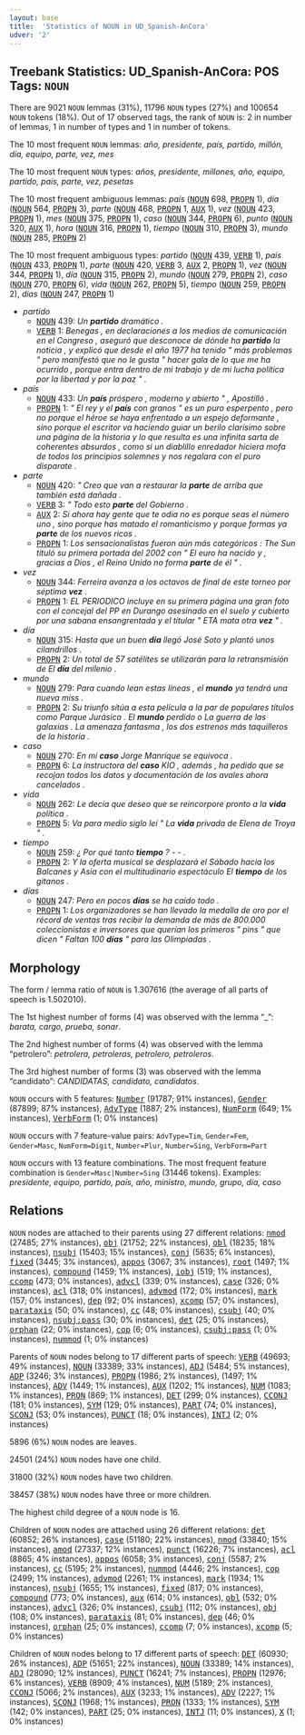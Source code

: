 ```yaml
---
layout: base
title:  'Statistics of NOUN in UD_Spanish-AnCora'
udver: '2'
---
```


## Treebank Statistics: UD_Spanish-AnCora: POS Tags: `NOUN`

There are 9021 `NOUN` lemmas (31%), 11796 `NOUN` types (27%) and 100654 `NOUN` tokens (18%).
Out of 17 observed tags, the rank of `NOUN` is: 2 in number of lemmas, 1 in number of types and 1 in number of tokens.

The 10 most frequent `NOUN` lemmas: <em>año, presidente, país, partido, millón, día, equipo, parte, vez, mes</em>

The 10 most frequent `NOUN` types:  <em>años, presidente, millones, año, equipo, partido, país, parte, vez, pesetas</em>

The 10 most frequent ambiguous lemmas: <em>país</em> (<tt><a href="es_ancora-pos-NOUN.html">NOUN</a></tt> 698, <tt><a href="es_ancora-pos-PROPN.html">PROPN</a></tt> 1), <em>día</em> (<tt><a href="es_ancora-pos-NOUN.html">NOUN</a></tt> 564, <tt><a href="es_ancora-pos-PROPN.html">PROPN</a></tt> 3), <em>parte</em> (<tt><a href="es_ancora-pos-NOUN.html">NOUN</a></tt> 468, <tt><a href="es_ancora-pos-PROPN.html">PROPN</a></tt> 1, <tt><a href="es_ancora-pos-AUX.html">AUX</a></tt> 1), <em>vez</em> (<tt><a href="es_ancora-pos-NOUN.html">NOUN</a></tt> 423, <tt><a href="es_ancora-pos-PROPN.html">PROPN</a></tt> 1), <em>mes</em> (<tt><a href="es_ancora-pos-NOUN.html">NOUN</a></tt> 375, <tt><a href="es_ancora-pos-PROPN.html">PROPN</a></tt> 1), <em>caso</em> (<tt><a href="es_ancora-pos-NOUN.html">NOUN</a></tt> 344, <tt><a href="es_ancora-pos-PROPN.html">PROPN</a></tt> 6), <em>punto</em> (<tt><a href="es_ancora-pos-NOUN.html">NOUN</a></tt> 320, <tt><a href="es_ancora-pos-AUX.html">AUX</a></tt> 1), <em>hora</em> (<tt><a href="es_ancora-pos-NOUN.html">NOUN</a></tt> 316, <tt><a href="es_ancora-pos-PROPN.html">PROPN</a></tt> 1), <em>tiempo</em> (<tt><a href="es_ancora-pos-NOUN.html">NOUN</a></tt> 310, <tt><a href="es_ancora-pos-PROPN.html">PROPN</a></tt> 3), <em>mundo</em> (<tt><a href="es_ancora-pos-NOUN.html">NOUN</a></tt> 285, <tt><a href="es_ancora-pos-PROPN.html">PROPN</a></tt> 2)

The 10 most frequent ambiguous types:  <em>partido</em> (<tt><a href="es_ancora-pos-NOUN.html">NOUN</a></tt> 439, <tt><a href="es_ancora-pos-VERB.html">VERB</a></tt> 1), <em>país</em> (<tt><a href="es_ancora-pos-NOUN.html">NOUN</a></tt> 433, <tt><a href="es_ancora-pos-PROPN.html">PROPN</a></tt> 1), <em>parte</em> (<tt><a href="es_ancora-pos-NOUN.html">NOUN</a></tt> 420, <tt><a href="es_ancora-pos-VERB.html">VERB</a></tt> 3, <tt><a href="es_ancora-pos-AUX.html">AUX</a></tt> 2, <tt><a href="es_ancora-pos-PROPN.html">PROPN</a></tt> 1), <em>vez</em> (<tt><a href="es_ancora-pos-NOUN.html">NOUN</a></tt> 344, <tt><a href="es_ancora-pos-PROPN.html">PROPN</a></tt> 1), <em>día</em> (<tt><a href="es_ancora-pos-NOUN.html">NOUN</a></tt> 315, <tt><a href="es_ancora-pos-PROPN.html">PROPN</a></tt> 2), <em>mundo</em> (<tt><a href="es_ancora-pos-NOUN.html">NOUN</a></tt> 279, <tt><a href="es_ancora-pos-PROPN.html">PROPN</a></tt> 2), <em>caso</em> (<tt><a href="es_ancora-pos-NOUN.html">NOUN</a></tt> 270, <tt><a href="es_ancora-pos-PROPN.html">PROPN</a></tt> 6), <em>vida</em> (<tt><a href="es_ancora-pos-NOUN.html">NOUN</a></tt> 262, <tt><a href="es_ancora-pos-PROPN.html">PROPN</a></tt> 5), <em>tiempo</em> (<tt><a href="es_ancora-pos-NOUN.html">NOUN</a></tt> 259, <tt><a href="es_ancora-pos-PROPN.html">PROPN</a></tt> 2), <em>días</em> (<tt><a href="es_ancora-pos-NOUN.html">NOUN</a></tt> 247, <tt><a href="es_ancora-pos-PROPN.html">PROPN</a></tt> 1)


* <em>partido</em>
  * <tt><a href="es_ancora-pos-NOUN.html">NOUN</a></tt> 439: <em>Un <b>partido</b> dramático .</em>
  * <tt><a href="es_ancora-pos-VERB.html">VERB</a></tt> 1: <em>Benegas , en declaraciones a los medios de comunicación en el Congreso , aseguró que desconoce de dónde ha <b>partido</b> la noticia , y explicó que desde el año 1977 ha tenido " más problemas " pero manifestó que no le gusta " hacer gala de lo que me ha ocurrido , porque entra dentro de mi trabajo y de mi lucha política por la libertad y por la paz " .</em>
* <em>país</em>
  * <tt><a href="es_ancora-pos-NOUN.html">NOUN</a></tt> 433: <em>Un <b>país</b> próspero , moderno y abierto " , Apostilló .</em>
  * <tt><a href="es_ancora-pos-PROPN.html">PROPN</a></tt> 1: <em>" El rey y el <b>país</b> con granos " es un puro esperpento , pero no porque el héroe se haya enfrentado a un espejo deformante , sino porque el escritor va haciendo guiar un berilo clarísimo sobre una página de la historia y lo que resulta es una infinita sarta de coherentes absurdos , como si un diablillo enredador hiciera mofa de todos los principios solemnes y nos regalara con el puro disparate .</em>
* <em>parte</em>
  * <tt><a href="es_ancora-pos-NOUN.html">NOUN</a></tt> 420: <em>" Creo que van a restaurar la <b>parte</b> de arriba que también está dañada .</em>
  * <tt><a href="es_ancora-pos-VERB.html">VERB</a></tt> 3: <em>" Todo esto <b>parte</b> del Gobierno .</em>
  * <tt><a href="es_ancora-pos-AUX.html">AUX</a></tt> 2: <em>Si ahora hay gente que te odia no es porque seas el número uno , sino porque has matado el romanticismo y porque formas ya <b>parte</b> de los nuevos ricos .</em>
  * <tt><a href="es_ancora-pos-PROPN.html">PROPN</a></tt> 1: <em>Los sensacionalistas fueron aún más categóricos : The Sun tituló su primera portada del 2002 con " El euro ha nacido y , gracias a Dios , el Reino Unido no forma <b>parte</b> de él " .</em>
* <em>vez</em>
  * <tt><a href="es_ancora-pos-NOUN.html">NOUN</a></tt> 344: <em>Ferreira avanza a los octavos de final de este torneo por séptima <b>vez</b> .</em>
  * <tt><a href="es_ancora-pos-PROPN.html">PROPN</a></tt> 1: <em>EL PERIODICO incluye en su primera página una gran foto con el concejal del PP en Durango asesinado en el suelo y cubierto por una sabana ensangrentada y el titular " ETA mata otra <b>vez</b> " .</em>
* <em>día</em>
  * <tt><a href="es_ancora-pos-NOUN.html">NOUN</a></tt> 315: <em>Hasta que un buen <b>día</b> llegó José Soto y plantó unos cilandrillos .</em>
  * <tt><a href="es_ancora-pos-PROPN.html">PROPN</a></tt> 2: <em>Un total de 57 satélites se utilizarán para la retransmisión de El <b>día</b> del milenio .</em>
* <em>mundo</em>
  * <tt><a href="es_ancora-pos-NOUN.html">NOUN</a></tt> 279: <em>Para cuando lean estas líneas , el <b>mundo</b> ya tendrá una nueva miss .</em>
  * <tt><a href="es_ancora-pos-PROPN.html">PROPN</a></tt> 2: <em>Su triunfo sitúa a esta película a la par de populares títulos como Parque Jurásico . El <b>mundo</b> perdido o La guerra de las galaxias . La amenaza fantasma , los dos estrenos más taquilleros de la historia .</em>
* <em>caso</em>
  * <tt><a href="es_ancora-pos-NOUN.html">NOUN</a></tt> 270: <em>En mi <b>caso</b> Jorge Manrique se equivoca .</em>
  * <tt><a href="es_ancora-pos-PROPN.html">PROPN</a></tt> 6: <em>La instructora del <b>caso</b> KIO , además , ha pedido que se recojan todos los datos y documentación de los avales ahora cancelados .</em>
* <em>vida</em>
  * <tt><a href="es_ancora-pos-NOUN.html">NOUN</a></tt> 262: <em>Le decía que deseo que se reincorpore pronto a la <b>vida</b> política .</em>
  * <tt><a href="es_ancora-pos-PROPN.html">PROPN</a></tt> 5: <em>Va para medio siglo leí " La <b>vida</b> privada de Elena de Troya " .</em>
* <em>tiempo</em>
  * <tt><a href="es_ancora-pos-NOUN.html">NOUN</a></tt> 259: <em>¿ Por qué tanto <b>tiempo</b> ? - - .</em>
  * <tt><a href="es_ancora-pos-PROPN.html">PROPN</a></tt> 2: <em>Y la oferta musical se desplazará el Sábado hacia los Balcanes y Asia con el multitudinario espectáculo El <b>tiempo</b> de los gitanos .</em>
* <em>días</em>
  * <tt><a href="es_ancora-pos-NOUN.html">NOUN</a></tt> 247: <em>Pero en pocos <b>días</b> se ha caído todo .</em>
  * <tt><a href="es_ancora-pos-PROPN.html">PROPN</a></tt> 1: <em>Los organizadores se han llevado la medalla de oro por el récord de ventas tras recibir la demanda de más de 800.000 coleccionistas e inversores que querían los primeros " pins " que dicen " Faltan 100 <b>días</b> " para las Olimpiadas .</em>

## Morphology

The form / lemma ratio of `NOUN` is 1.307616 (the average of all parts of speech is 1.502010).

The 1st highest number of forms (4) was observed with the lemma “_”: <em>barata, cargo, prueba, sonar</em>.

The 2nd highest number of forms (4) was observed with the lemma “petrolero”: <em>petrolera, petroleras, petrolero, petroleros</em>.

The 3rd highest number of forms (3) was observed with the lemma “candidato”: <em>CANDIDATAS, candidato, candidatos</em>.

`NOUN` occurs with 5 features: <tt><a href="es_ancora-feat-Number.html">Number</a></tt> (91787; 91% instances), <tt><a href="es_ancora-feat-Gender.html">Gender</a></tt> (87899; 87% instances), <tt><a href="es_ancora-feat-AdvType.html">AdvType</a></tt> (1887; 2% instances), <tt><a href="es_ancora-feat-NumForm.html">NumForm</a></tt> (649; 1% instances), <tt><a href="es_ancora-feat-VerbForm.html">VerbForm</a></tt> (1; 0% instances)

`NOUN` occurs with 7 feature-value pairs: `AdvType=Tim`, `Gender=Fem`, `Gender=Masc`, `NumForm=Digit`, `Number=Plur`, `Number=Sing`, `VerbForm=Part`

`NOUN` occurs with 13 feature combinations.
The most frequent feature combination is `Gender=Masc|Number=Sing` (31446 tokens).
Examples: <em>presidente, equipo, partido, país, año, ministro, mundo, grupo, día, caso</em>


## Relations

`NOUN` nodes are attached to their parents using 27 different relations: <tt><a href="es_ancora-dep-nmod.html">nmod</a></tt> (27485; 27% instances), <tt><a href="es_ancora-dep-obj.html">obj</a></tt> (21752; 22% instances), <tt><a href="es_ancora-dep-obl.html">obl</a></tt> (18235; 18% instances), <tt><a href="es_ancora-dep-nsubj.html">nsubj</a></tt> (15403; 15% instances), <tt><a href="es_ancora-dep-conj.html">conj</a></tt> (5635; 6% instances), <tt><a href="es_ancora-dep-fixed.html">fixed</a></tt> (3445; 3% instances), <tt><a href="es_ancora-dep-appos.html">appos</a></tt> (3067; 3% instances), <tt><a href="es_ancora-dep-root.html">root</a></tt> (1497; 1% instances), <tt><a href="es_ancora-dep-compound.html">compound</a></tt> (1459; 1% instances), <tt><a href="es_ancora-dep-iobj.html">iobj</a></tt> (519; 1% instances), <tt><a href="es_ancora-dep-ccomp.html">ccomp</a></tt> (473; 0% instances), <tt><a href="es_ancora-dep-advcl.html">advcl</a></tt> (339; 0% instances), <tt><a href="es_ancora-dep-case.html">case</a></tt> (326; 0% instances), <tt><a href="es_ancora-dep-acl.html">acl</a></tt> (318; 0% instances), <tt><a href="es_ancora-dep-advmod.html">advmod</a></tt> (172; 0% instances), <tt><a href="es_ancora-dep-mark.html">mark</a></tt> (157; 0% instances), <tt><a href="es_ancora-dep-dep.html">dep</a></tt> (92; 0% instances), <tt><a href="es_ancora-dep-xcomp.html">xcomp</a></tt> (57; 0% instances), <tt><a href="es_ancora-dep-parataxis.html">parataxis</a></tt> (50; 0% instances), <tt><a href="es_ancora-dep-cc.html">cc</a></tt> (48; 0% instances), <tt><a href="es_ancora-dep-csubj.html">csubj</a></tt> (40; 0% instances), <tt><a href="es_ancora-dep-nsubj-pass.html">nsubj:pass</a></tt> (30; 0% instances), <tt><a href="es_ancora-dep-det.html">det</a></tt> (25; 0% instances), <tt><a href="es_ancora-dep-orphan.html">orphan</a></tt> (22; 0% instances), <tt><a href="es_ancora-dep-cop.html">cop</a></tt> (6; 0% instances), <tt><a href="es_ancora-dep-csubj-pass.html">csubj:pass</a></tt> (1; 0% instances), <tt><a href="es_ancora-dep-nummod.html">nummod</a></tt> (1; 0% instances)

Parents of `NOUN` nodes belong to 17 different parts of speech: <tt><a href="es_ancora-pos-VERB.html">VERB</a></tt> (49693; 49% instances), <tt><a href="es_ancora-pos-NOUN.html">NOUN</a></tt> (33389; 33% instances), <tt><a href="es_ancora-pos-ADJ.html">ADJ</a></tt> (5484; 5% instances), <tt><a href="es_ancora-pos-ADP.html">ADP</a></tt> (3246; 3% instances), <tt><a href="es_ancora-pos-PROPN.html">PROPN</a></tt> (1986; 2% instances),  (1497; 1% instances), <tt><a href="es_ancora-pos-ADV.html">ADV</a></tt> (1449; 1% instances), <tt><a href="es_ancora-pos-AUX.html">AUX</a></tt> (1202; 1% instances), <tt><a href="es_ancora-pos-NUM.html">NUM</a></tt> (1083; 1% instances), <tt><a href="es_ancora-pos-PRON.html">PRON</a></tt> (869; 1% instances), <tt><a href="es_ancora-pos-DET.html">DET</a></tt> (299; 0% instances), <tt><a href="es_ancora-pos-CCONJ.html">CCONJ</a></tt> (181; 0% instances), <tt><a href="es_ancora-pos-SYM.html">SYM</a></tt> (129; 0% instances), <tt><a href="es_ancora-pos-PART.html">PART</a></tt> (74; 0% instances), <tt><a href="es_ancora-pos-SCONJ.html">SCONJ</a></tt> (53; 0% instances), <tt><a href="es_ancora-pos-PUNCT.html">PUNCT</a></tt> (18; 0% instances), <tt><a href="es_ancora-pos-INTJ.html">INTJ</a></tt> (2; 0% instances)

5896 (6%) `NOUN` nodes are leaves.

24501 (24%) `NOUN` nodes have one child.

31800 (32%) `NOUN` nodes have two children.

38457 (38%) `NOUN` nodes have three or more children.

The highest child degree of a `NOUN` node is 16.

Children of `NOUN` nodes are attached using 26 different relations: <tt><a href="es_ancora-dep-det.html">det</a></tt> (60852; 26% instances), <tt><a href="es_ancora-dep-case.html">case</a></tt> (51180; 22% instances), <tt><a href="es_ancora-dep-nmod.html">nmod</a></tt> (33840; 15% instances), <tt><a href="es_ancora-dep-amod.html">amod</a></tt> (27337; 12% instances), <tt><a href="es_ancora-dep-punct.html">punct</a></tt> (16226; 7% instances), <tt><a href="es_ancora-dep-acl.html">acl</a></tt> (8865; 4% instances), <tt><a href="es_ancora-dep-appos.html">appos</a></tt> (6058; 3% instances), <tt><a href="es_ancora-dep-conj.html">conj</a></tt> (5587; 2% instances), <tt><a href="es_ancora-dep-cc.html">cc</a></tt> (5195; 2% instances), <tt><a href="es_ancora-dep-nummod.html">nummod</a></tt> (4446; 2% instances), <tt><a href="es_ancora-dep-cop.html">cop</a></tt> (2499; 1% instances), <tt><a href="es_ancora-dep-advmod.html">advmod</a></tt> (2261; 1% instances), <tt><a href="es_ancora-dep-mark.html">mark</a></tt> (1934; 1% instances), <tt><a href="es_ancora-dep-nsubj.html">nsubj</a></tt> (1655; 1% instances), <tt><a href="es_ancora-dep-fixed.html">fixed</a></tt> (817; 0% instances), <tt><a href="es_ancora-dep-compound.html">compound</a></tt> (773; 0% instances), <tt><a href="es_ancora-dep-aux.html">aux</a></tt> (614; 0% instances), <tt><a href="es_ancora-dep-obl.html">obl</a></tt> (532; 0% instances), <tt><a href="es_ancora-dep-advcl.html">advcl</a></tt> (326; 0% instances), <tt><a href="es_ancora-dep-csubj.html">csubj</a></tt> (112; 0% instances), <tt><a href="es_ancora-dep-obj.html">obj</a></tt> (108; 0% instances), <tt><a href="es_ancora-dep-parataxis.html">parataxis</a></tt> (81; 0% instances), <tt><a href="es_ancora-dep-dep.html">dep</a></tt> (46; 0% instances), <tt><a href="es_ancora-dep-orphan.html">orphan</a></tt> (25; 0% instances), <tt><a href="es_ancora-dep-ccomp.html">ccomp</a></tt> (7; 0% instances), <tt><a href="es_ancora-dep-xcomp.html">xcomp</a></tt> (5; 0% instances)

Children of `NOUN` nodes belong to 17 different parts of speech: <tt><a href="es_ancora-pos-DET.html">DET</a></tt> (60930; 26% instances), <tt><a href="es_ancora-pos-ADP.html">ADP</a></tt> (51651; 22% instances), <tt><a href="es_ancora-pos-NOUN.html">NOUN</a></tt> (33389; 14% instances), <tt><a href="es_ancora-pos-ADJ.html">ADJ</a></tt> (28090; 12% instances), <tt><a href="es_ancora-pos-PUNCT.html">PUNCT</a></tt> (16241; 7% instances), <tt><a href="es_ancora-pos-PROPN.html">PROPN</a></tt> (12976; 6% instances), <tt><a href="es_ancora-pos-VERB.html">VERB</a></tt> (8909; 4% instances), <tt><a href="es_ancora-pos-NUM.html">NUM</a></tt> (5189; 2% instances), <tt><a href="es_ancora-pos-CCONJ.html">CCONJ</a></tt> (5066; 2% instances), <tt><a href="es_ancora-pos-AUX.html">AUX</a></tt> (3233; 1% instances), <tt><a href="es_ancora-pos-ADV.html">ADV</a></tt> (2227; 1% instances), <tt><a href="es_ancora-pos-SCONJ.html">SCONJ</a></tt> (1968; 1% instances), <tt><a href="es_ancora-pos-PRON.html">PRON</a></tt> (1333; 1% instances), <tt><a href="es_ancora-pos-SYM.html">SYM</a></tt> (142; 0% instances), <tt><a href="es_ancora-pos-PART.html">PART</a></tt> (25; 0% instances), <tt><a href="es_ancora-pos-INTJ.html">INTJ</a></tt> (11; 0% instances), <tt><a href="es_ancora-pos-X.html">X</a></tt> (1; 0% instances)

